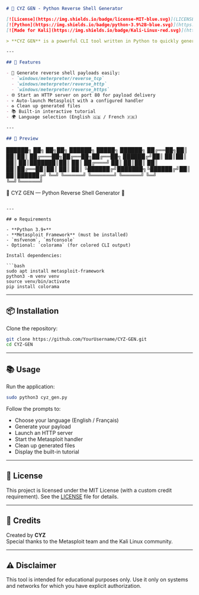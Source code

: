 ```markdown
# 🐍 CYZ GEN - Python Reverse Shell Generator

[![License](https://img.shields.io/badge/license-MIT-blue.svg)](LICENSE)
[![Python](https://img.shields.io/badge/python-3.9%2B-blue.svg)](https://www.python.org/downloads/)
[![Made for Kali](https://img.shields.io/badge/Kali-Linux-red.svg)](https://www.kali.org/)

> **CYZ GEN** is a powerful CLI tool written in Python to quickly generate reverse shell payloads using `msfvenom`, launch an HTTP server, and automate the Metasploit handler process. It includes multi-language support and a built-in tutorial.

---

## 🚀 Features

- 🎯 Generate reverse shell payloads easily:
  - `windows/meterpreter/reverse_tcp`
  - `windows/meterpreter/reverse_http`
  - `windows/meterpreter/reverse_https`
- 🌐 Start an HTTP server on port 80 for payload delivery
- 💀 Auto-launch Metasploit with a configured handler
- ♻️ Clean up generated files
- 📚 Built-in interactive tutorial
- 🌍 Language selection (English 🇬🇧 / French 🇫🇷)

---

## 📸 Preview

```
██████╗ ██╗   ██╗██╗      ██████╗  █████╗ ██████╗ 
██╔══██╗██║   ██║██║     ██╔═══██╗██╔══██╗██╔══██╗
██████╔╝██║   ██║██║     ██║   ██║███████║██║  ██║
██╔═══╝ ██║   ██║██║     ██║   ██║██╔══██║██║  ██║
██║     ╚██████╔╝███████╗╚██████╔╝██║  ██║██████╔╝
╚═╝      ╚═════╝ ╚══════╝ ╚═════╝ ╚═╝  ╚═╝╚═════╝ 

🐍 CYZ GEN — Python Reverse Shell Generator 🐍
```

---

## ⚙️ Requirements

- **Python 3.9+**
- **Metasploit Framework** (must be installed)
- `msfvenom`, `msfconsole`
- Optional: `colorama` (for colored CLI output)

Install dependencies:

```bash
sudo apt install metasploit-framework
python3 -m venv venv
source venv/bin/activate
pip install colorama
```

---

## 📦 Installation

Clone the repository:

```bash
git clone https://github.com/YourUsername/CYZ-GEN.git
cd CYZ-GEN
```

---

## 📚 Usage

Run the application:

```bash
sudo python3 cyz_gen.py
```

Follow the prompts to:
- Choose your language (English / Français)
- Generate your payload
- Launch an HTTP server
- Start the Metasploit handler
- Clean up generated files
- Display the built-in tutorial

---

## 📄 License

This project is licensed under the MIT License (with a custom credit requirement). See the [LICENSE](LICENSE) file for details.

---

## 🙌 Credits

Created by **CYZ**  
Special thanks to the Metasploit team and the Kali Linux community.

---

## ⚠️ Disclaimer

This tool is intended for educational purposes only. Use it only on systems and networks for which you have explicit authorization.
```
